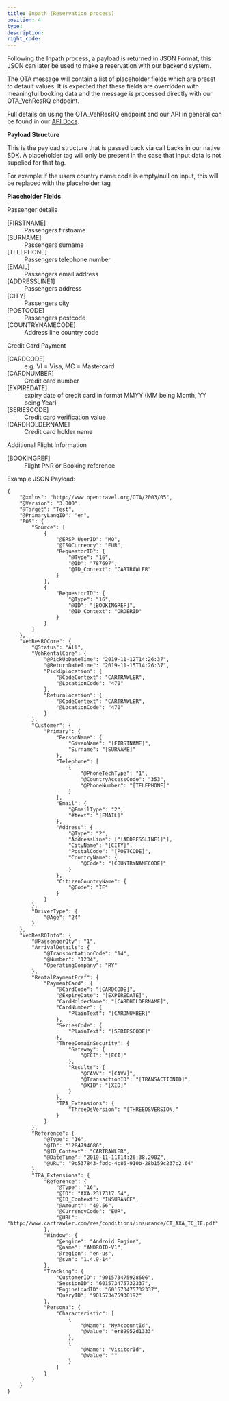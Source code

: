 ```yaml
---
title: Inpath (Reservation process)
position: 4
type:
description:
right_code:
---
```


Following the Inpath process, a payload is returned in JSON Format, this JSON can later be used to make a reservation with our backend system.

The OTA message will contain a list of placeholder fields which are preset to default values.
It is expected that these fields are overridden with meaningful booking data and the message is processed directly with our OTA_VehResRQ endpoint. 

Full details on using the OTA_VehResRQ endpoint and our API in general can be found in our <a href="http://docs.cartrawler.com/docs/xml/">API Docs</a>.

**Payload Structure**

This is the payload structure that is passed back via call backs in our native SDK. A placeholder tag will only be present in the case that input data is not supplied for that tag. 

For example if the users country name code is empty/null on input, this will be replaced with the placeholder tag

**Placeholder Fields**

Passenger details
<dl>
<dt>[FIRSTNAME]</dt><dd>Passengers firstname</dd>
<dt>[SURNAME]</dt><dd>Passengers surname</dd>
<dt>[TELEPHONE]</dt><dd>Passengers telephone number</dd>
<dt>[EMAIL]</dt><dd>Passengers email address</dd>
<dt>[ADDRESSLINE1]</dt><dd>Passengers address</dd>
<dt>[CITY]</dt><dd>Passengers city</dd>
<dt>[POSTCODE]</dt><dd> Passengers postcode</dd>
<dt>[COUNTRYNAMECODE]</dt><dd>Address line country code</dd>
</dl>

Credit Card Payment
<dl>
<dt>[CARDCODE]</dt><dd>e.g. VI = Visa, MC = Mastercard</dd>
<dt>[CARDNUMBER]</dt><dd>Credit card number</dd>
<dt>[EXPIREDATE]</dt><dd>expiry date of credit card in format MMYY (MM being Month, YY being Year)</dd>
<dt>[SERIESCODE]</dt><dd>Credit card verification value</dd>
<dt>[CARDHOLDERNAME]</dt><dd>Credit card holder name</dd>
</dl>

Additional Flight Information
<dl>
<dt>[BOOKINGREF]</dt><dd>Flight PNR or Booking reference</dd>
</dl>

Example JSON Payload:

```
{
    "@xmlns": "http://www.opentravel.org/OTA/2003/05",
    "@Version": "3.000",
    "@Target": "Test",
    "@PrimaryLangID": "en",
    "POS": {
        "Source": [
            {
                "@ERSP_UserID": "MO",
                "@ISOCurrency": "EUR",
                "RequestorID": {
                    "@Type": "16",
                    "@ID": "787697",
                    "@ID_Context": "CARTRAWLER"
                }
            },
            {
                "RequestorID": {
                    "@Type": "16",
                    "@ID": "[BOOKINGREF]",
                    "@ID_Context": "ORDERID"
                }
            }
        ]
    },
    "VehResRQCore": {
        "@Status": "All",
        "VehRentalCore": {
            "@PickUpDateTime": "2019-11-12T14:26:37",
            "@ReturnDateTime": "2019-11-15T14:26:37",
            "PickUpLocation": {
                "@CodeContext": "CARTRAWLER",
                "@LocationCode": "470"
            },
            "ReturnLocation": {
                "@CodeContext": "CARTRAWLER",
                "@LocationCode": "470"
            }
        },
        "Customer": {
            "Primary": {
                "PersonName": {
                    "GivenName": "[FIRSTNAME]",
                    "Surname": "[SURNAME]"
                },
                "Telephone": [
                    {
                        "@PhoneTechType": "1",
                        "@CountryAccessCode": "353",
                        "@PhoneNumber": "[TELEPHONE]"
                    }
                ],
                "Email": {
                    "@EmailType": "2",
                    "#text": "[EMAIL]"
                },
                "Address": {
                    "@Type": "2",
                    "AddressLine": ["[ADDRESSLINE1]"],
                    "CityName": "[CITY]",
                    "PostalCode": "[POSTCODE]",
                    "CountryName": {
                        "@Code": "[COUNTRYNAMECODE]"
                    }
                },
                "CitizenCountryName": {
                    "@Code": "IE"
                }
            }
        },
        "DriverType": {
            "@Age": "24"
        }
    },
    "VehResRQInfo": {
        "@PassengerQty": "1",
        "ArrivalDetails": {
            "@TransportationCode": "14",
            "@Number": "1234",
            "OperatingCompany": "RY"
        },
        "RentalPaymentPref": {
            "PaymentCard": {
                "@CardCode": "[CARDCODE]",
                "@ExpireDate": "[EXPIREDATE]",
                "CardHolderName": "[CARDHOLDERNAME]",
                "CardNumber": {
                    "PlainText": "[CARDNUMBER]"
                },
                "SeriesCode": {
                    "PlainText": "[SERIESCODE]"
                },
                "ThreeDomainSecurity": {
                    "Gateway": {
                        "@ECI": "[ECI]"
                    },
                    "Results": {
                        "@CAVV": "[CAVV]",
                        "@TransactionID": "[TRANSACTIONID]",
                        "@XID": "[XID]"
                    }
                },
                "TPA_Extensions": {
                    "ThreeDsVersion": "[THREEDSVERSION]"
                }
            }
        },
        "Reference": {
            "@Type": "16",
            "@ID": "1284794686",
            "@ID_Context": "CARTRAWLER",
            "@DateTime": "2019-11-11T14:26:38.290Z",
            "@URL": "9c537843-fbdc-4c86-910b-28b159c237c2.64"
        },
        "TPA_Extensions": {
            "Reference": {
                "@Type": "16",
                "@ID": "AXA.2317317.64",
                "@ID_Context": "INSURANCE",
                "@Amount": "49.56",
                "@CurrencyCode": "EUR",
                "@URL": "http://www.cartrawler.com/res/conditions/insurance/CT_AXA_TC_IE.pdf"
            },
            "Window": {
                "@engine": "Android Engine",
                "@name": "ANDROID-V1",
                "@region": "en-us",
                "@svn": "1.4.9-14"
            },
            "Tracking": {
                "CustomerID": "901573475928606",
                "SessionID": "601573475732337",
                "EngineLoadID": "601573475732337",
                "QueryID": "901573475930192"
            },
            "Persona": {
                "Characteristic": [
                    {
                        "@Name": "MyAccountId",
                        "@Value": "er89952d1333"
                    },
                    {
                        "@Name": "VisitorId",
                        "@Value": ""
                    }
                ]
            }
        }
    }
}
```
